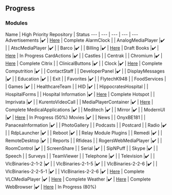 ## Progress

### Modules 
Name | High Priority Repository | Status
--- | --- | --- | --- | ---
Advertisements |:heavy_check_mark: | [Here](https://git.i3inc.ca/Panacea2-1/Panacea.Modules.Advertisements) | Complete
AlarmClock |  | 
AnalogMediaPlayer |:heavy_check_mark: |  | 
AtscMediaPlayer |:heavy_check_mark: |  |
Barco |:heavy_check_mark: |  |
Billing |:heavy_check_mark: | [Here](https://git.i3inc.ca/Panacea2-1/Panacea.Modules.Billing) | Draft
Books |:heavy_check_mark: | [Here](https://git.i3inc.ca/Panacea2-1/Panacea.Modules.Books) | In Progress
CardActions |:heavy_check_mark: | |
Castles | |
Centrak | |
Chromium |:heavy_check_mark: | [Here](https://git.i3inc.ca/Panacea2-1/Panacea.Modules.Chromium) | Complete
Citrix | |
ClinicalButtons |:heavy_check_mark: | |
Clock |:heavy_check_mark: | [Here](https://git.i3inc.ca/Panacea2-1/Panacea.Modules.Clock) | Complete
Computrition |:heavy_check_mark: | |
ContactStaff | |
DeveloperPanel |:heavy_check_mark: | |
DisplayMessages |:heavy_check_mark: | |
Education |:heavy_check_mark: | |
Exit | |
Favorites |:heavy_check_mark: | |
FlytechK948 | |
FoodServices | |
Games |:heavy_check_mark: | |
HealthcareTeam | |
HID |:heavy_check_mark: | |
HippocratesHospital | |
HospitalForms | |
Hospital Information |:heavy_check_mark: | [Here](https://git.i3inc.ca/Panacea2-1/Panacea.Modules.HospitalInformation) | Complete
Hotspot | |
Imprivata |:heavy_check_mark: | |
KurentoVideoCall | |
MediaPlayerContainer |:heavy_check_mark: | [Here](https://git.i3inc.ca/Panacea2-1/Panacea.Modules.MediaPlayerContainer) | Complete
MedicalApplications |:heavy_check_mark: | |
Meditech |:heavy_check_mark: | |
Mirror |:heavy_check_mark: | |
ModernUI |:heavy_check_mark: | [Here](https://git.i3inc.ca/Panacea2-1/Panacea.Modules.ModernUi) | In Progress (50%)
Movies |:heavy_check_mark: | |
News | |
OnyxBE181 | |
PanaceaInformation |:heavy_check_mark: | |
PhotoGallery | |
Podcasts | |
Postcard | |
Radio |:heavy_check_mark: | |
RdpLauncher |:heavy_check_mark: | |
Reboot |:heavy_check_mark: | |
Relay Module Plugins | |
Remedi |:heavy_check_mark: | |
RemoteDesktop |:heavy_check_mark: | |
Reports | |
Rfideas | |
RogersWebMediaPlayer |:heavy_check_mark: | |
RoomControl |:heavy_check_mark: | |
ScreenShare | |
Serial |:heavy_check_mark: | |
SipNPuff | |
Skype |:heavy_check_mark: | |
Speech | |
Surveys | |
TeamViewer | |
Telephone |:heavy_check_mark: | |
Television |:heavy_check_mark: | |
VlcBinaries-2-1-2 |:heavy_check_mark: |  | 
VlcBinaries-2-1-5 |:heavy_check_mark: |  | 
VlcBinaries-2-2-6 |:heavy_check_mark: |  | 
VlcBinaries-2-2-5-1 |:heavy_check_mark: |  | 
VlcBinaries-2-2-6 |:heavy_check_mark: | [Here](https://git.i3inc.ca/Panacea2-1/Panacea.Modules.VlcBinaries-2-2-6) | Complete
VLCMediaPlayer |:heavy_check_mark: | [Here](https://git.i3inc.ca/Panacea2-1/Panacea.Modules.VlcMediaPlayer) | Complete
Weather |:heavy_check_mark: | [Here](https://git.i3inc.ca/Panacea2-1/Panacea.Modules.Weather) | Complete
WebBrowser |:heavy_check_mark: | [Here](https://git.i3inc.ca/Panacea2-1/Panacea.Modules.WebBrowser) | In Progress (80%)
